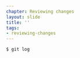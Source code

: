 ```yaml
---
chapter: Reviewing changes
layout: slide
title: ''
tags:
- reviewing-changes
---
```


```bash
$ git log
```
